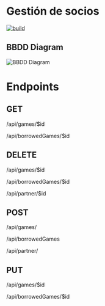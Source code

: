 # Gestión de socios

[![build](https://img.shields.io/github/workflow/status/fullstacktf/fs5-gestiondesocios-backend/CICD)](https://github.com/fullstacktf/fs5-gestiondesocios-backend/actions?query=workflow%3ACICD)

## BBDD Diagram

![BBDD Diagram](https://i.imgur.com/tAxAZuj.png)

# Endpoints

## GET

/api/games/$id

/api/borrowedGames/$id

## DELETE

/api/games/$id

/api/borrowedGames/$id

/api/partner/$id

## POST

/api/games/

/api/borrowedGames

/api/partner/

## PUT

/api/games/$id

/api/borrowedGames/$id
